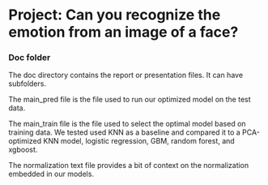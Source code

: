# Project: Can you recognize the emotion from an image of a face?

### Doc folder

The doc directory contains the report or presentation files. It can have subfolders.  

The main_pred file is the file used to run our optimized model on the test data.

The main_train file is the file used to select the optimal model based on training data. We tested used KNN as a baseline and compared it to a PCA-optimized KNN model, logistic regression, GBM, random forest, and xgboost.

The normalization text file provides a bit of context on the normalization embedded in our models.
